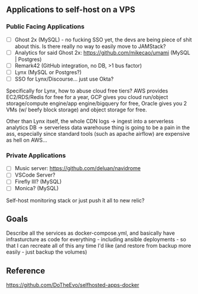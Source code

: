 ## Applications to self-host on a VPS
### Public Facing Applications
- [ ] Ghost 2x (MySQL) - no fucking SSO yet, the devs are being piece of shit about this. Is there really no way to easily move to JAMStack?
- [ ] Analytics for said Ghost 2x: https://github.com/mikecao/umami (MySQL | Postgres)
- [ ] Remark42 (GitHub integration, no DB, >1 bus factor)
- [ ] Lynx (MySQL or Postgres?)
- [ ] SSO for Lynx/Discourse... just use Okta?

Specifically for Lynx, how to abuse cloud free tiers?
AWS provides EC2/RDS/Redis for free for a year, GCP gives you cloud run/object storage/compute engine/app engine/bigquery for free, Oracle gives you 2 VMs (w/ beefy block storage) and object storage for free.

Other than Lynx itself, the whole CDN logs -> ingest into a serverless analytics DB -> serverless data warehouse thing is going to be a pain in the ass, especially since standard tools (such as apache airflow) are expensive as hell on AWS...

### Private Applications
- [ ] Music server: https://github.com/deluan/navidrome
- [ ] VSCode Server?
- [ ] Firefly III? (MySQL)
- [ ] Monica? (MySQL)

Self-host monitoring stack or just push it all to new relic?

## Goals
Describe all the services as docker-compose.yml, and basically have infrasturcture as code for everything - including ansible deployments - so that I can recreate all of this any time I'd like (and restore from backup more easily - just backup the volumes)

## Reference
https://github.com/DoTheEvo/selfhosted-apps-docker
